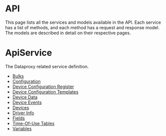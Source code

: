 # API

This page lists all the services and models available in the API. Each service has a list of methods, and each method has a request and response model. The models are described in detail on their respective pages.

# ApiService

The Dataproxy related service definition.

- [Bulks](service-bulks-apiservice.md)
- [Configuration](service-configuration-apiservice.md)
- [Device Configuration Register](service-device-configuration-register-apiservice.md)
- [Device Configuration Templates](service-device-configuration-templates-apiservice.md)
- [Device Data](service-device-data-apiservice.md)
- [Device Events](service-device-events-apiservice.md)
- [Devices](service-devices-apiservice.md)
- [Driver Info](service-driver-info-apiservice.md)
- [Fields](service-fields-apiservice.md)
- [Time-Of-Use Tables](service-time-of-use-tables-apiservice.md)
- [Variables](service-variables-apiservice.md)
